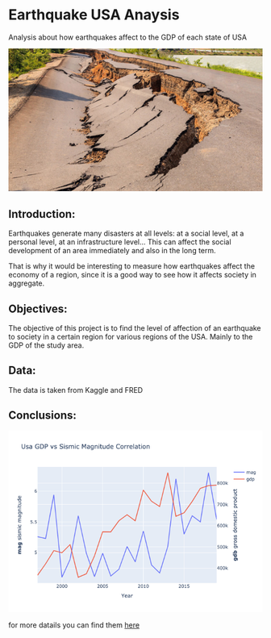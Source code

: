 # Earthquake USA Anaysis
Analysis about how earthquakes affect to the GDP of each state of USA

![](/images/1030_SS_earthquake-1028x579.jpeg)


## Introduction:
Earthquakes generate many disasters at all levels: at a social level, at a personal level, at an infrastructure level...
This can affect the social development of an area immediately and also in the long term.

That is why it would be interesting to measure how earthquakes affect the economy of a region, since it is a good way to see how it affects society in aggregate.

## Objectives:
The objective of this project is to find the level of affection of an earthquake to society in a certain region for various regions of the USA. Mainly to the GDP of the study area.

## Data:
The data is taken from Kaggle and FRED

## Conclusions:




![](/images/usa_gdp-vs-mag.png)

for more datails you can find them [here](/notebooks/Earthquake%20Analysis.ipynb)
